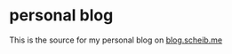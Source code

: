 # personal blog
This is the source for my personal blog on [blog.scheib.me](https://blog.scheib.me)
